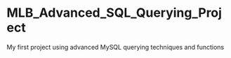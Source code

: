 # MLB_Advanced_SQL_Querying_Project
My first project using advanced MySQL querying techniques and functions
